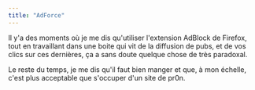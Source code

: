 ```yaml
---
title: "AdForce"
---
```


Il y'a des moments où je me dis qu'utiliser l'extension AdBlock de Firefox,
tout en travaillant dans une boite qui vit de la diffusion de pubs, et de vos
clics sur ces dernières, ça a sans doute quelque chose de très paradoxal.

Le reste du temps, je me dis qu'il faut bien manger et que, à mon échelle,
c'est plus acceptable que s'occuper d'un site de pr0n.

